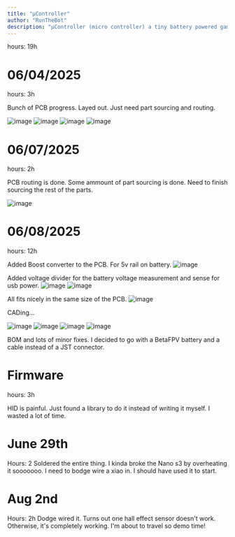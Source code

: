 ```yaml
---
title: "µController"
author: "RunTheBot"
description: "µController (micro controller) a tiny battery powered game controller design for one game...unrailed"
---
```


hours: 19h

# 06/04/2025

hours: 3h


Bunch of PCB progress. Layed out. Just need part sourcing and routing.

![image](https://hc-cdn.hel1.your-objectstorage.com/s/v3/68f7545fd8e5f2b82d3712b0704c0a1798be1076_image.png)
![image](https://hc-cdn.hel1.your-objectstorage.com/s/v3/bf0413c6d878fe7e0421a49f8de10f71f87cac84_image.png)
![image](https://hc-cdn.hel1.your-objectstorage.com/s/v3/0aedea7b7133d785c7a27937a0e7255d475567c5_image.png)
![image](https://hc-cdn.hel1.your-objectstorage.com/s/v3/0576791bb0936b9210af6e72c27dd7d2a589d1fa_image.png)

# 06/07/2025

hours: 2h


PCB routing is done. Some ammount of part sourcing is done. Need to finish sourcing the rest of the parts.

![image](https://hc-cdn.hel1.your-objectstorage.com/s/v3/1cd7c51d8a2a5c1952590e0d563f01b91fe71aaa_image.png)
# 06/08/2025
hours: 12h


Added Boost converter to the PCB. For 5v rail on battery.
![image](https://hc-cdn.hel1.your-objectstorage.com/s/v3/a868b5056217dde40ef0f760efd6a0b8ae36e384_image.png)

Added voltage divider for the battery voltage measurement and sense for usb power.
![image](https://hc-cdn.hel1.your-objectstorage.com/s/v3/90afcab2c56bae4bee9389e896d9dc1bba74f5d0_image.png)
![image](https://hc-cdn.hel1.your-objectstorage.com/s/v3/c2f519e4b966a5b47db57378d283832c749c3beb_image.png)

All fits nicely in the same size of the PCB.
![image](https://hc-cdn.hel1.your-objectstorage.com/s/v3/9f4c7476ad143988d9ea0cb786a5d1b26d1eba8a_image.png)

CADing...

![image](https://hc-cdn.hel1.your-objectstorage.com/s/v3/1a10bd01de3cc271c74322a63a1ff7c2ffc72849_image.png)
![image](https://hc-cdn.hel1.your-objectstorage.com/s/v3/5d50d9335ea0b6fdc14eed1ff1339b5c0a675bdc_image.png)
![image](https://hc-cdn.hel1.your-objectstorage.com/s/v3/7144f1df382f2abd4dc269cb80f44b3a951b4f43_image.png)
![image](https://hc-cdn.hel1.your-objectstorage.com/s/v3/622865fcbeac06e5167a201b37c92d95fd5c9452_image.png)

BOM and lots of minor fixes. I decided to go with a BetaFPV battery and a cable instead of a JST connector. 

# Firmware
hours: 3h

HID is painful. Just found a library to do it instead of writing it myself. I wasted a lot of time.

# June 29th
Hours: 2
Soldered the entire thing. I kinda broke the Nano s3 by overheating it sooooooo. I need to bodge wire a xiao in. I should have used it to start.

# Aug 2nd
Hours: 2h
Dodge wired it. Turns out one hall effect sensor doesn't work. Otherwise, it's completely working. I'm about to travel so demo time!
